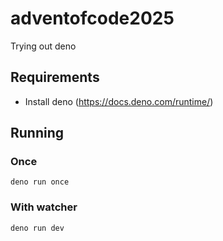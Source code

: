 # adventofcode2025
Trying out deno

## Requirements

* Install deno (https://docs.deno.com/runtime/)

## Running

### Once

`deno run once`

### With watcher

`deno run dev`